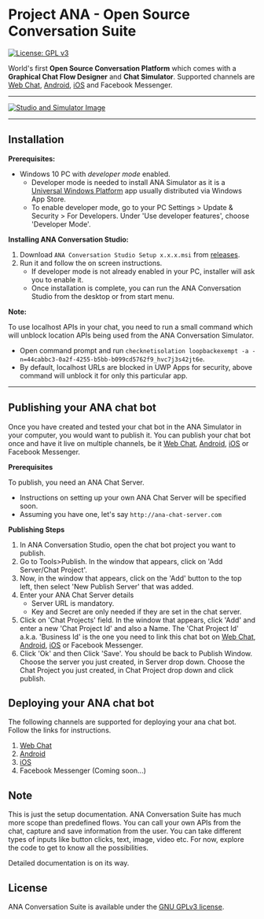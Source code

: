 # Project ANA - Open Source Conversation Suite

[![License: GPL v3](https://img.shields.io/badge/License-GPL%20v3-blue.svg)](http://www.gnu.org/licenses/gpl-3.0)

World's first **Open Source Conversation Platform** which comes with a **Graphical Chat Flow Designer** and **Chat Simulator**.
Supported channels are [Web Chat](https://github.com/Kitsune-tools/ANAChat-Web), [Android](https://github.com/Kitsune-tools/ANAChat-Android), [iOS](https://github.com/Kitsune-tools/ANAChat-iOS) and Facebook Messenger.

----------

[![Studio and Simulator Image](https://github.com/Kitsune-tools/ProjectANA/blob/master/Assets/anaflow.png)](https://github.com/Kitsune-tools/ProjectANA/blob/master/Assets/anaflow.png)

----------

## Installation

**Prerequisites:**

* Windows 10 PC with *developer mode* enabled. 
  - Developer mode is needed to install ANA Simulator as it is a [Universal Windows Platform](https://docs.microsoft.com/en-us/windows/uwp/get-started/whats-a-uwp) app usually distributed via Windows App Store.
  - To enable developer mode, go to your PC Settings > Update & Security > For Developers. Under 'Use developer features', choose 'Developer Mode'. 

**Installing ANA Conversation Studio:**

1.  Download `ANA Conversation Studio Setup x.x.x.msi` from [releases](https://github.com/Kitsune-tools/ProjectANA/releases/latest).
2.  Run it and follow the on screen instructions. 
    - If developer mode is not already enabled in your PC, installer will ask you to enable it.  
    - Once installation is complete, you can run the ANA Conversation Studio from the desktop or from start menu.

 **Note:** 
 
 To use localhost APIs in your chat, you need to run a small command which will unblock location APIs being used from the ANA Conversation Simulator. 
   - Open command prompt and run `checknetisolation loopbackexempt -a -n=44cabbc3-0a2f-4255-b5bb-b099cd5762f9_hvc7j3s42jt6e`. 
   - By default, localhost URLs are blocked in UWP Apps for security, above command will unblock it for only this particular app. 

----------

## Publishing your ANA chat bot

Once you have created and tested your chat bot in the ANA Simulator in your computer, you would want to publish it. You can publish your chat bot once and have it live on multiple channels, be it [Web Chat](https://github.com/Kitsune-tools/ANAChat-Web), [Android](https://github.com/Kitsune-tools/ANAChat-Android), [iOS](https://github.com/Kitsune-tools/ANAChat-iOS) or Facebook Messenger.

**Prerequisites**

To publish, you need an ANA Chat Server. 
   - Instructions on setting up your own ANA Chat Server will be specified soon. 
   - Assuming you have one, let's say `http://ana-chat-server.com` 

**Publishing Steps**
   
   1. In ANA Conversation Studio, open the chat bot project you want to publish.
   2. Go to Tools>Publish. In the window that appears, click on 'Add Server/Chat Project'.
   3. Now, in the window that appears, click on the 'Add' button to the top left, then select 'New Publish Server' that was added.
   4. Enter your ANA Chat Server details 
      - Server URL is mandatory.
      - Key and Secret are only needed if they are set in the chat server. 
   5. Click on 'Chat Projects' field. In the window that appears, click 'Add' and enter a new 'Chat Project Id' and also a Name. The 'Chat Project Id' a.k.a. 'Business Id' is the one you need to link this chat bot on [Web Chat](https://github.com/Kitsune-tools/ANAChat-Web), [Android](https://github.com/Kitsune-tools/ANAChat-Android), [iOS](https://github.com/Kitsune-tools/ANAChat-iOS) or Facebook Messenger.
   6. Click 'Ok' and then Click 'Save'. You should be back to Publish Window. Choose the server you just created, in Server drop down. Choose the Chat Project you just created, in Chat Project drop down and click publish.

## Deploying your ANA chat bot

The following channels are supported for deploying your ana chat bot. Follow the links for instructions.
   1. [Web Chat](https://github.com/Kitsune-tools/ANAChat-Web)
   2. [Android](https://github.com/Kitsune-tools/ANAChat-Android)
   3. [iOS](https://github.com/Kitsune-tools/ANAChat-iOS)
   4. Facebook Messenger (Coming soon...)

## Note

This is just the setup documentation. ANA Conversation Suite has much more scope than predefined flows. You can call your own APIs from the chat, capture and save information from the user. You can take different types of inputs like button clicks, text, image, video etc. For now, explore the code to get to know all the possibilities.

Detailed documentation is on its way.

## License

ANA Conversation Suite is available under the [GNU GPLv3 license](https://www.gnu.org/licenses/gpl-3.0.en.html).

